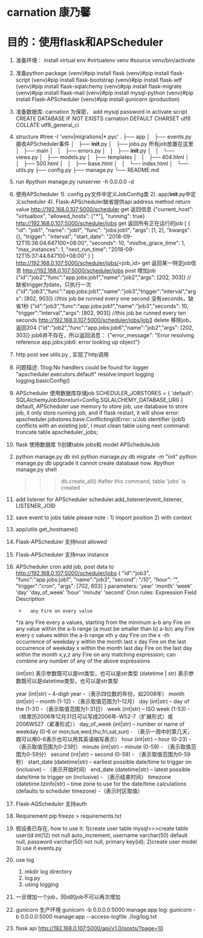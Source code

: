# carnation 康乃馨 
# 目的：使用flask和APScheduler 
1. 准备环境：
   install virtual env 
   #virtualenv venv
   #source  venv/bin/activate
2. 准备python package
   (venv)#pip install flask
   (venv)#pip install flask-script
   (venv)#pip install flask-bootstrap
   (venv)#pip install flask-wtf
   (venv)#pip install flask-sqlalchemy
   (venv)#pip install flask-migrate
   (venv)#pip install flask-mail
   (venv)#pip install mysql-python
   (venv)#pip install Flask-APScheduler
   (venv)#pip install gunicorn (production)
3. 准备数据库: carnation
   为保密， add mysql password in activate script
   CREATE DATABASE IF NOT EXISTS carnation DEFAULT CHARSET utf8 COLLATE utf8_general_ci

4. structure
   #tree -I 'venv|migrations|*.pyc'
    .
    ├── app
    │   ├── events.py 接收APScheduler事件
    │   ├── __init__.py
    │   ├── jobs.py 所有job放置在这里
    │   ├── main
    │   │   ├── errors.py
    │   │   ├── __init__.py
    │   │   └── views.py
    │   ├── models.py
    │   ├── templates
    │   │   ├── 404.html
    │   │   ├── 500.html
    │   │   ├── base.html
    │   │   └── index.html
    │   └── utils.py
    ├── config.py
    ├── manage.py
    └── README.md

5. run
   #python manage.py runserver -h 0.0.0.0 -d

6. 使用APScheduler
   1). config.py文件中定义JobConfig类
   2). app/__init__.py中定义scheduler
   4). Flask-APScheduler缺省提供api
           address                                method     return value
    http://192.168.0.107:5000/scheduler            get        返回信息 
	 {"current_host": "virtualbox", "allowed_hosts": ["*"], "running": true}
    http://192.168.0.107:5000/scheduler/jobs       get        返回所有正在运行的job
    [
	  {
	    "id": "job1", 
		"name": "job1", 
		"func": "jobs:job1", 
		"args": [1, 2], 
		"kwargs": {}, 
		"trigger": "interval", 
		"start_date": "2018-09-12T15:36:04.647100+08:00", 
		"seconds": 10, 
		"misfire_grace_time": 1, 
		"max_instances": 1, 
		"next_run_time": "2018-09-12T15:37:44.647100+08:00"
	  }
   ]
   http://192.168.0.107:5000/scheduler/jobs/<job_id>  get      返回某一特定job信息 
   http://192.168.0.107:5000/scheduler/jobs           post     增加job
   {"id":"job2","func":"app.jobs:job1","name":"job2","args": [202, 303]}      // 缺省trigger为date，只执行一次
   {"id":"job3","func":"app.jobs:job1","name":"job3","trigger":"interval","args": [802, 903]} //this job be runned every one second 没有seconds，缺省1秒
   {"id":"job3","func":"app.jobs:job1","name":"job3","seconds": 10, "trigger":"interval","args": [802, 903]} //this job be runned every ten seconds
   http://192.168.0.107:5000/scheduler/jobs/job3      delete   移除job，返回204
   {"id":"job2","func":"app.jobs:job6","name":"job2","args": [202, 303]} job6并不存在，所以返回消息：
   {"error_message": "Error resolving reference app.jobs:job6: error looking up object"}

7. http post
   see utils.py , 实现了http调用
    
8. 问题描述:
   1)log:No handlers could be found for logger "apscheduler.executors.default"
     resolve:import logging
             logging.basicConfig()

9. APScheduler 使用数据库存储job
    SCHEDULER_JOBSTORES = {
        'default': SQLAlchemyJobStore(url=Config.SQLALCHEMY_DATABASE_URI)
    }
    default, APScheduler use memory to store job, use database to store job, it only store running job, and if flask restart, it will show error: apscheduler.jobstores.base.ConflictingIdError: u'Job identifier (job1) conflicts with an existing job', I must clean table using next command: truncate table apscheduler_jobs;

10. flask 使用数据库
   1)创建table jobs和 model APScheduleJob
   2) python manage.py db init
      python manage.py db migrate -m "init"
      python manage.py db upgrade
      it cannot create database now.
      #python manage.py  shell
      >>> db.create_all()        #after this command, table 'jobs' is created

11. add listener for APScheduler
    scheduler.add_listener(event_listener, LISTENER_JOB)
    
12. save event to jobs table
    please note : 1) import position
                  2) with context
 
13. app/utils get_hostname()
14. Flask-APScheduler 支持host allowed
15. Flask-APScheduler 支持max instance
16. APScheduler cron
    add job, post data to http://192.168.0.107:5000/scheduler/jobs
    {
	"id":"job3",
	"func":"app.jobs:job1",
	"name":"job3",
	"second": "*/10", 
	"hour": "*",
	"trigger":"cron",
	"args": [702, 603]
    }
    parameters:
        'year'
        'month'
        'week'
        'day'
        'day_of_week'
        'hour'
        'minute'
        'second'
     Cron rules:
	Expression	Field	Description
	*		any	Fire on every value
	*/a		any	Fire every a values, starting from the minimum
	a-b		any	Fire on any value within the a-b range (a must be smaller than b)
	a-b/c		any	Fire every c values within the a-b range
	xth y		day	Fire on the x -th occurrence of weekday y within the month
	last x		day	Fire on the last occurrence of weekday x within the month
	last		day	Fire on the last day within the month
	x,y,z		any	Fire on any matching expression; can combine any number of any of the above expressions

	(int|str) 表示参数既可以是int类型，也可以是str类型
	(datetime | str) 表示参数既可以是datetime类型，也可以是str类型
 
	year (int|str) – 4-digit year -（表示四位数的年份，如2008年）
	month (int|str) – month (1-12) -（表示取值范围为1-12月）
	day (int|str) – day of the (1-31) -（表示取值范围为1-31日）
	week (int|str) – ISO week (1-53) -（格里历2006年12月31日可以写成2006年-W52-7（扩展形式）或2006W527（紧凑形式））
	day_of_week (int|str) – number or name of weekday (0-6 or mon,tue,wed,thu,fri,sat,sun) - （表示一周中的第几天，既可以用0-6表示也可以用其英语缩写表示）
	hour (int|str) – hour (0-23) - （表示取值范围为0-23时）
	minute (int|str) – minute (0-59) - （表示取值范围为0-59分）
	second (int|str) – second (0-59) - （表示取值范围为0-59秒）
	start_date (datetime|str) – earliest possible date/time to trigger on (inclusive) - （表示开始时间）
	end_date (datetime|str) – latest possible date/time to trigger on (inclusive) - （表示结束时间）
timezone (datetime.tzinfo|str) – time zone to use for the date/time calculations (defaults to scheduler timezone) -（表示时区取值）

17. Flask-AQScheduler 支持auth
18. Requirement
    pip freeze > requirements.txt
19. 假设表已存在, how to use it:
    1)create user table
    mysql>>>create table user(id int(12) not null auto_increment, username varchar(50) default null, password varchar(50) not null, primary key(id);
    2)create user model 
    3) use it events.py
20. use log
    1) mkdir log directory
    2) log.py
    3) using logging

21. 一旦增加一个job，同id的job不可以再次增加

22. gunicorn 生产环境
    gunicorn -b 0.0.0.0:5000 manage:app 
    log:
    gunicorn -b 0.0.0.0:5000 manage:app --access-logfile ./log/log.txt
23. flask api
    http://192.168.0.107:5000/api/v1.0/posts/?page=10 
